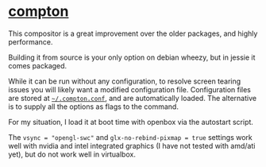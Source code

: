 
# [compton](https://github.com/chjj/compton)

This compositor is a great improvement over the older packages, and highly performance.

Building it from source is your only option on debian wheezy, but in jessie it comes packaged.

While it can be run without any configuration, to resolve screen tearing issues you will likely want a modified configuration file.  Configuration files are stored at [`~/.compton.conf`](https://github.com/cdelorme/system-setup/blob/master/data/home/.compton.conf), and are automatically loaded.  The alternative is to supply all the options as flags to the command.

For my situation, I load it at boot time with openbox via the autostart script.

The `vsync = "opengl-swc"` and `glx-no-rebind-pixmap = true` settings work well with nvidia and intel integrated graphics (I have not tested with amd/ati yet), but do not work well in virtualbox.

